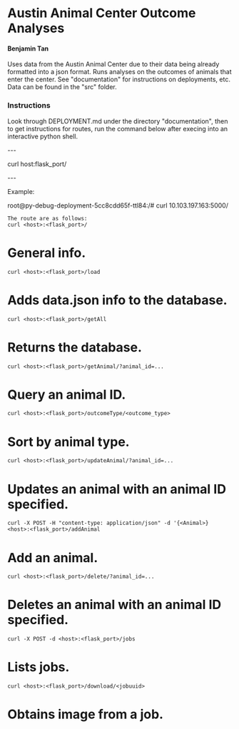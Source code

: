 <h1>Austin Animal Center Outcome Analyses</h1>
<h4>Benjamin Tan</h4>

<p>Uses data from the Austin Animal Center due to their data being already formatted into a json format. Runs analyses on the outcomes of animals that enter the center. See "documentation" for instructions on deployments, etc. Data can be found in the "src" folder.</p>

<h3>Instructions</h3>
<p>Look through DEPLOYMENT.md under the directory "documentation", then to get instructions for routes, run the command below after execing into an interactive python shell.</p>
---
<p>curl host:flask_port/</p>
---
<p>Example:</p>
<p>root@py-debug-deployment-5cc8cdd65f-ttl84:/# curl 10.103.197.163:5000/</p>

    The route are as follows:
    curl <host>:<flask_port>/
# General info.
    curl <host>:<flask_port>/load
# Adds data.json info to the database.
    curl <host>:<flask_port>/getAll
# Returns the database.
    curl <host>:<flask_port>/getAnimal/?animal_id=...
# Query an animal ID.
    curl <host>:<flask_port>/outcomeType/<outcome_type>
# Sort by animal type.
    curl <host>:<flask_port>/updateAnimal/?animal_id=...
# Updates an animal with an animal ID specified.
    curl -X POST -H "content-type: application/json" -d '{<Animal>} <host>:<flask_port>/addAnimal
# Add an animal.
    curl <host>:<flask_port>/delete/?animal_id=...
# Deletes an animal with an animal ID specified.
    curl -X POST -d <host>:<flask_port>/jobs
# Lists jobs.
    curl <host>:<flask_port>/download/<jobuuid>
# Obtains image from a job.


